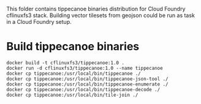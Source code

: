 This folder contains tippecanoe binaries distribution for Cloud Foundry cflinuxfs3 stack.
Building vector tilesets from geojson could be run as task in a Cloud Foundry setup. 


# Build tippecanoe binaries

```
docker build -t cflinuxfs3/tippecanoe:1.0 .
docker run -d cflinuxfs3/tippecanoe:1.0 --name tippecanoe
docker cp tippecanoe:/usr/local/bin/tippecanoe ./
docker cp tippecanoe:/usr/local/bin/tippecanoe-json-tool ./
docker cp tippecanoe:/usr/local/bin/tippecanoe-enumerate ./
docker cp tippecanoe:/usr/local/bin/tippecanoe-decode ./
docker cp tippecanoe:/usr/local/bin/tile-join ./
```


